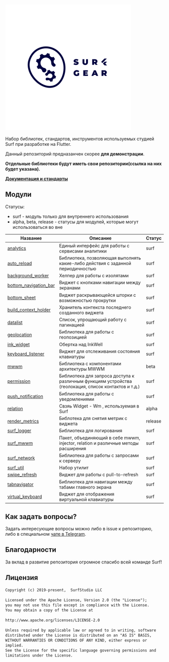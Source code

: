 <!--![logo](logo.gif)-->

# <img src="logo.gif" title="logo" width="400" height="400" align="middle"/>


Набор библиотек, стандартов, инструментов используемых студией Surf при разработке на Flutter.

Данный репозиторий предназанчен скорее **для демонстрации**.

**Отдельные библиотеки будут иметь свои репозитории(ссылка на них будет указана).**

[**Документация и стандарты**](docs/ru/main.md)

## Модули

Статусы:

- surf - модуль только для внутреннего использования
- alpha, beta, release - статусы для модулей, которые могут использоваться во вне

| Название | Описание | Статус |
|----------|----------|--------|
| [analytics](https://pub.dev/packages/analytics) | Единый интерфейс для работы с сервисами аналитики | surf |
| [auto_reload](https://pub.dev/packages/auto_reload) | Библиотека, позволяющая выполнять какие-либо действия с заданной периодичностью | surf |
| [background_worker](https://pub.dev/packages/background_worker) | Хелпер для работы с изолятами | surf |
| [bottom_navigation_bar](https://pub.dev/packages/bottom_navigation_bar) | Виджет с кнопками навигации между экранами | surf |
| [bottom_sheet](https://pub.dev/packages/bottom_sheet) | Виджет раскрывающейся шторки с возможностью прокрутки | surf |
| [build_context_holder](https://pub.dev/packages/build_context_holder) | Хранитель контекста последнего созданного виджета | surf |
| [datalist](https://pub.dev/packages/datalist) | Список, упрощающий работу с пагинацией | surf |
| [geolocation](packages/geolocation/) | Библиотека для работы с геопозицией | surf |
| [ink_widget](https://pub.dev/packages/ink_widget) | Обертка над InkWell | surf |
| [keyboard_listener](packages/keyboard_listener/) | Виджет для отслеживания состояния клавиатуры | surf |
| [mwwm](https://pub.dev/packages/mwwm) | Библиотека с компонентами архитектуры MWWM | beta |
| [permission](packages/permission/) | Библиотека для запроса доступа к различным функциям устройства (геолокация, список контактов и т.д.) | surf |
| [push_notification](https://pub.dev/packages/push_notification) | Библиотека для работы с уведомлениями | surf |
| [relation](https://pub.dev/packages/relation) | Свзяь Widget - Wm , используемая в Surf | alpha |
| [render_metrics](https://pub.dev/packages/render_metrics) | Библотека для снятия метрик с виджета | release |
| [surf_logger](https://pub.dev/packages/surf_logger) | Библиотека для логирования | surf |
| [surf_mwwm](https://pub.dev/packages/surf_mwwm) | Пакет, объединяющий в себе mwwm, injector, relation и различные методы расширения | surf |
| [surf_network](https://pub.dev/packages/surf_network) | Библиотека для работы с запросами к серверу | surf |
| [surf_util](https://pub.dev/packages/surf_util) | Набор утилит | surf |
| [swipe_refresh](https://pub.dev/packages/swipe_refresh) | Виджет для работы с pull-to-refresh | surf |
| [tabnavigator](https://pub.dev/packages/tabnavigator) | Библиотека для навигации между табами главного экрана | surf |
| [virtual_keyboard](packages/virtual_keyboard/) | Виджет для отображения виртуальной клавиатуры | surf |


## Как задать вопросы?

Задать интересующие вопросы можно либо в issue к репозиторию,
либо в специальном [чате в Telegram](https://t.me/SurfGear).

## Благодарности

За вклад в развитие репозитория огромное спасибо всей команде Surf!

## Лицензия
```
Copyright (c) 2019-present,  SurfStudio LLC

Licensed under the Apache License, Version 2.0 (the "License");
you may not use this file except in compliance with the License.
You may obtain a copy of the License at

http://www.apache.org/licenses/LICENSE-2.0

Unless required by applicable law or agreed to in writing, software
distributed under the License is distributed on an "AS IS" BASIS,
WITHOUT WARRANTIES OR CONDITIONS OF ANY KIND, either express or implied.
See the License for the specific language governing permissions and
limitations under the License.
```
